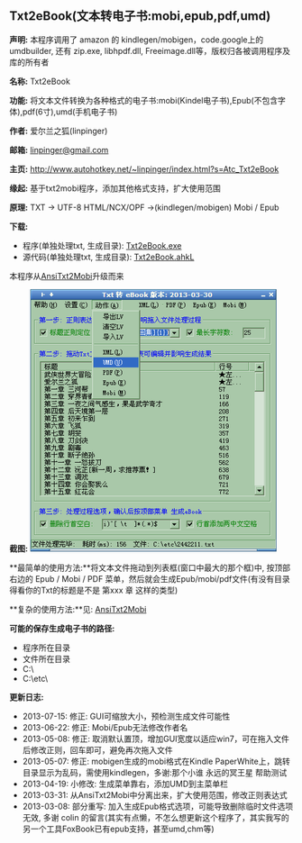 Txt2eBook(文本转电子书:mobi,epub,pdf,umd)
-----------------------------------------
**声明:** 本程序调用了 amazon 的 kindlegen/mobigen，code.google上的umdbuilder, 还有 zip.exe, libhpdf.dll, Freeimage.dll等，版权归各被调用程序及库的所有者

**名称:** Txt2eBook  

**功能:** 将文本文件转换为各种格式的电子书:mobi(Kindel电子书),Epub(不包含字体),pdf(6寸),umd(手机电子书)

**作者:** 爱尔兰之狐(linpinger)

**邮箱:** [linpinger@gmail.com](mailto:linpinger@gmail.com)

**主页:** <http://www.autohotkey.net/~linpinger/index.html?s=Atc_Txt2eBook>

**缘起:** 基于txt2mobi程序，添加其他格式支持，扩大使用范围

**原理:** TXT -\> UTF-8 HTML/NCX/OPF -\>(kindlegen/mobigen) Mobi / Epub

**下载:**
-   程序(单独处理txt, 生成目录): [Txt2eBook.exe](Txt2eBook.exe)
-   源代码(单独处理txt, 生成目录): [Txt2eBook.ahkL](Txt2eBook.ahkL)

本程序从[AnsiTxt2Mobi](../mobi/AnsiTxt2Mobi.html)升级而来

**截图:**
 ![](Txt2eBook.png)

**最简单的使用方法:**将文本文件拖动到列表框(窗口中最大的那个框)中, 按顶部右边的 Epub / Mobi / PDF 菜单，然后就会生成Epub/mobi/pdf文件(有没有目录得看你的Txt的标题是不是 第xxx 章 这样的类型)

**复杂的使用方法:**见: [AnsiTxt2Mobi](../mobi/AnsiTxt2Mobi.html)

**可能的保存生成电子书的路径:**

-   程序所在目录
-   文件所在目录
-   C:\\
-   C:\\etc\\

**更新日志:**

-   2013-07-15: 修正: GUI可缩放大小，预检测生成文件可能性
-   2013-06-22: 修正: Mobi/Epub无法修改作者名
-   2013-05-08: 修正: 取消默认置顶，增加GUI宽度以适应win7，可在拖入文件后修改正则，回车即可，避免再次拖入文件
-   2013-05-07: 修正: mobigen生成的mobi格式在Kindle PaperWhite上，跳转目录显示为乱码，需使用kindlegen，多谢:那个小谁 永远的冥王星 帮助测试
-   2013-04-19: 小修改: 生成菜单靠右，添加UMD到主菜单栏
-   2013-03-31: 从AnsiTxt2Mobi中分离出来，扩大使用范围，修改正则表达式
-   2013-03-08: 部分重写: 加入生成Epub格式选项，可能导致删除临时文件选项无效, 多谢 colin 的留言(其实有点懒，不怎么想更新这个程序了，其实我写的另一个工具FoxBook已有epub支持，甚至umd,chm等)

